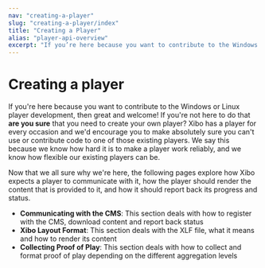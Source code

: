 ```yaml
---
nav: "creating-a-player"
slug: "creating-a-player/index"
title: "Creating a Player"
alias: "player-api-overview"
excerpt: "If you’re here because you want to contribute to the Windows or Linux player development, then great and welcome! If not, you don't need to create your own player."
---
```


# Creating a player

If you're here because you want to contribute to the Windows or Linux player development, then great and welcome! If you're not here to do that **are you sure** that you need to create your own player? Xibo has a player for every occasion and we'd encourage you to make absolutely sure you can't use or contribute code to one of those existing players. We say this because we know how hard it is to make a player work reliably, and we know how flexible our existing players can be.

Now that we all sure why we're here, the following pages explore how Xibo expects a player to communicate with it, how the player should render the content that is provided to it, and how it should report back its progress and status.

- **Communicating with the CMS**: This section deals with how to register with the CMS, download content and report back status
- **Xibo Layout Format**: This section deals with the XLF file, what it means and how to render its content
- **Collecting Proof of Play**: This section deals with how to collect and format proof of play depending on the different aggregation levels